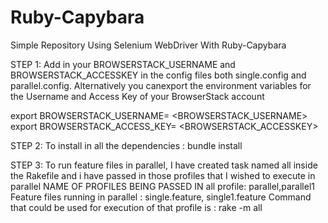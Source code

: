 <h1>Ruby-Capybara</h1>
Simple Repository Using Selenium WebDriver With Ruby-Capybara

STEP 1: Add in your BROWSERSTACK_USERNAME and BROWSERSTACK_ACCESSKEY in the config files both single.config and parallel.config. Alternatively you canexport the environment variables for the Username and Access Key of your BrowserStack account

export BROWSERSTACK_USERNAME= <BROWSERSTACK_USERNAME> export BROWSERSTACK_ACCESS_KEY= <BROWSERSTACK_ACCESSKEY>

STEP 2: To install in all the dependencies : bundle install

STEP 3: To run feature files in parallel, I have created task named all inside the Rakefile and i have passed in those profiles that I wished to execute in parallel
NAME OF PROFILES BEING PASSED IN all profile: parallel,parallel1
Feature files running in parallel : single.feature, single1.feature
 Command that could be used for execution of that profile is : rake -m all
